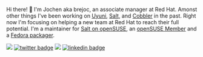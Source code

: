 Hi there! :wave: I'm Jochen aka brejoc, an associate manager at Red Hat. Amonst other things I've been working on [Uyuni](https://github.com/uyuni-project/uyuni), [Salt](https://github.com/saltstack/salt/), and [Cobbler](https://github.com/cobbler/cobbler/) in the past. Right now I'm focusing on helping a new team at Red Hat to reach their full potential. I'm a maintainer for [Salt on openSUSE](https://build.opensuse.org/package/show/systemsmanagement:saltstack/salt), an [openSUSE Member](https://connect.opensuse.org/pg/profile/brejoc) and a [Fedora packager](https://src.fedoraproject.org/user/brejoc/projects).

<a rel="me" href="https://fosstodon.org/@brejoc"><img src="https://img.shields.io/badge/brejoc-30302f?style=flat&logo=mastodon" /></a>
[![twitter badge](https://img.shields.io/badge/@mr_brejoc-30302f?style=flat&logo=twitter)](https://twitter.com/mr_brejoc)
<a href="https://brejoc.com"><img src="https://img.shields.io/badge/brejoc.com-%230A0A0A.svg?&style=flat&logoColor=white"></a>
[![linkedin badge](https://img.shields.io/badge/brejoc-30302f?style=flat&logo=linkedin)](https://www.linkedin.com/in/jochen-breuer-933a49191/)
